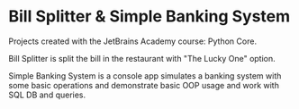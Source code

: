 # Bill Splitter & Simple Banking System
Projects created with the JetBrains Academy course: Python Core.

Bill Splitter is split the bill in the restaurant with "The Lucky One" option.

Simple Banking System is a console app simulates a banking system with some basic operations and demonstrate basic OOP usage and work with SQL DB and queries. 

